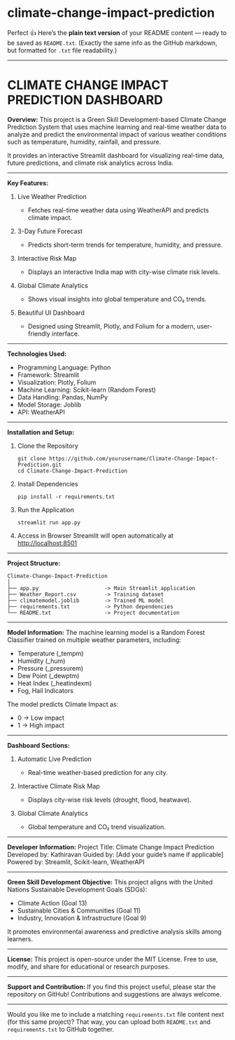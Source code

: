 # climate-change-impact-prediction
Perfect 👍 Here’s the **plain text version** of your README content — ready to be saved as `README.txt`.
(Exactly the same info as the GitHub markdown, but formatted for `.txt` file readability.)

---

# **CLIMATE CHANGE IMPACT PREDICTION DASHBOARD**

**Overview:**
This project is a Green Skill Development-based Climate Change Prediction System that uses machine learning and real-time weather data to analyze and predict the environmental impact of various weather conditions such as temperature, humidity, rainfall, and pressure.

It provides an interactive Streamlit dashboard for visualizing real-time data, future predictions, and climate risk analytics across India.

---

**Key Features:**

1. Live Weather Prediction

   * Fetches real-time weather data using WeatherAPI and predicts climate impact.

2. 3-Day Future Forecast

   * Predicts short-term trends for temperature, humidity, and pressure.

3. Interactive Risk Map

   * Displays an interactive India map with city-wise climate risk levels.

4. Global Climate Analytics

   * Shows visual insights into global temperature and CO₂ trends.

5. Beautiful UI Dashboard

   * Designed using Streamlit, Plotly, and Folium for a modern, user-friendly interface.

---

**Technologies Used:**

* Programming Language: Python
* Framework: Streamlit
* Visualization: Plotly, Folium
* Machine Learning: Scikit-learn (Random Forest)
* Data Handling: Pandas, NumPy
* Model Storage: Joblib
* API: WeatherAPI

---

**Installation and Setup:**

1. Clone the Repository

   ```
   git clone https://github.com/yourusername/Climate-Change-Impact-Prediction.git
   cd Climate-Change-Impact-Prediction
   ```

2. Install Dependencies

   ```
   pip install -r requirements.txt
   ```

3. Run the Application

   ```
   streamlit run app.py
   ```

4. Access in Browser
   Streamlit will open automatically at
   [http://localhost:8501](http://localhost:8501)

---

**Project Structure:**

```
Climate-Change-Impact-Prediction
│
├── app.py                     -> Main Streamlit application
├── Weather_Report.csv         -> Training dataset
├── climatemodel.joblib        -> Trained ML model
├── requirements.txt           -> Python dependencies
└── README.txt                 -> Project documentation
```

---

**Model Information:**
The machine learning model is a Random Forest Classifier trained on multiple weather parameters, including:

* Temperature (_tempm)
* Humidity (_hum)
* Pressure (_pressurem)
* Dew Point (_dewptm)
* Heat Index (_heatindexm)
* Fog, Hail Indicators

The model predicts Climate Impact as:

* 0 → Low impact
* 1 → High impact

---

**Dashboard Sections:**

1. Automatic Live Prediction

   * Real-time weather-based prediction for any city.

2. Interactive Climate Risk Map

   * Displays city-wise risk levels (drought, flood, heatwave).

3. Global Climate Analytics

   * Global temperature and CO₂ trend visualization.

---

**Developer Information:**
Project Title: Climate Change Impact Prediction
Developed by: Kathiravan
Guided by: [Add your guide’s name if applicable]
Powered by: Streamlit, Scikit-learn, WeatherAPI

---

**Green Skill Development Objective:**
This project aligns with the United Nations Sustainable Development Goals (SDGs):

* Climate Action (Goal 13)
* Sustainable Cities & Communities (Goal 11)
* Industry, Innovation & Infrastructure (Goal 9)

It promotes environmental awareness and predictive analysis skills among learners.

---

**License:**
This project is open-source under the MIT License.
Free to use, modify, and share for educational or research purposes.

---

**Support and Contribution:**
If you find this project useful, please star the repository on GitHub!
Contributions and suggestions are always welcome.

---

Would you like me to include a matching `requirements.txt` file content next (for this same project)?
That way, you can upload both `README.txt` and `requirements.txt` to GitHub together.
